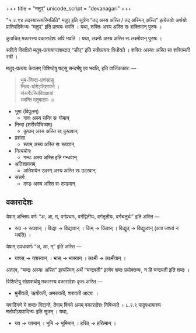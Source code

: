 +++
title = "मतुप्"
unicode_script = "devanagari"
+++

"५.२.९४ तदस्यास्त्यस्मिन्निति" मतुप् इति सूत्रेण “तद् अस्य अस्ति / तद् अस्मिन् अस्ति” इत्येतयोः अर्थयोः प्रातिपदिकेभ्यः “मतुप्” इति प्रत्ययः भवति । यथा, शक्तिः अस्य अस्ति सः शक्तिमान् पुरुषः ।

कुत्रचित् मकारस्य वकारादेशः अपि भवति । यथा, लक्ष्मीः अस्य अस्ति सः लक्ष्मीवान् पुरुषः ।

स्त्रीत्वे विवक्षिते मतुप्-प्रत्ययान्तशब्दात् “ङीप्” इति स्त्रीप्रत्ययः विधीयते । शक्तिः अस्याः अस्ति सा शक्तिमती स्त्री । 


मतुप्-प्रत्ययः केवलम् विशिष्टेषु षट्सु सन्दर्भेषु एव भवति, इति वार्त्तिककारः —

> भूम-निन्दा-प्रशंसासु  
> नित्य-योगेऽतिशायने ।   
> संसर्गेऽस्तिविवक्षायां  
> भवन्ति मतुबादयः ॥

- भूमा (विपुलम्)
  - गावः अस्य सन्ति सः गोमान्
- निन्दा (शरीरवैचित्र्यम्)
  - कुष्ठम् अस्य अस्ति सः कुष्ठवान्
- प्रशंसा
  - रूपम् अस्य अस्ति सः रूपवान्
- नित्ययोगः
  - गन्धः अस्य अस्ति इति गन्धवान्
- अतिशायनम्
  - अतिशयेन उदरम् अस्य अस्ति सः उदरवान्
- संसर्गः
  - दण्डः अस्य अस्ति सः दण्डवान्

## वकारादेशः
येषाम् अन्तिमः वर्णः “अ, आ, म्, वर्गप्रथमः, वर्गद्वितीयः, वर्गतृतीयः, वर्गचतुर्थः” इति अस्ति —

- रूप → रूपवान् । विद्या → विद्यावान् । किम् → किंवान् । विद्युत् → विद्युत्वान् (अत्र जश्त्वं न भवति) ।

येषाम् उपधावर्णः “अ, आ, म्” इति अस्ति —

- यशस् → यशस्वान् । भास् → भास्वान् । लक्ष्मी → लक्ष्मीवान् ।

अतएव, “चन्द्रः अस्याः अस्ति” इत्यस्मिन् अर्थे “चन्द्रवती” इत्येव शब्दः प्रयोक्तव्यः, न हि चन्द्रमती इति शब्दः ।


विशिष्टेषु संज्ञाशब्देषु मकारस्य वकारादेशः कृतः अस्ति — 

- मुनीवती, ऋषीवती, अमरावती, शरावती  आदयः ।

यवादिगणे ये शब्दाः विद्यन्ते, तेषाम् विषये अयम् वकारादेशः निषिध्यते ।  ८.२.९ मादुपधायाश्च मतोर्वोऽयवादिभ्यः इति सूत्रम् ।  यथा, 

- यव → यवमान् । भूमि → भूमिमान् । हरित् → हरित्मान् ।

